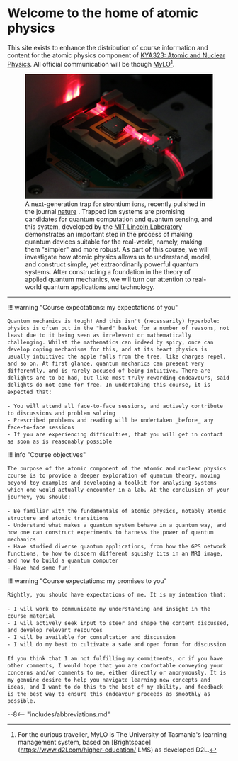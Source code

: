 # Welcome to the home of atomic physics

This site exists to enhance the distribution of course information and content for the atomic physics component of [KYA323: Atomic and Nuclear Physics](https://www.utas.edu.au/courses/cse/units/kya323-atomic-and-nuclear-physics). All official communication will be though [MyLO](https://mylo.utas.edu.au/ "Lol")[^1].

<figure>
  <img src="images/header.JPG" />
  <figcaption>A next-generation trap for strontium ions, recently pulished in the journal <a href='https://www.nature.com/articles/s41586-020-2811-x'>nature</a> . Trapped ion systems are promising candidates for quantum computation and quantum sensing, and this system, developed by the <a href='https://www.ll.mit.edu/'>MIT Lincoln Laboratory</a> demonstrates an important step in the process of making quantum devices suitable for the real-world, namely, making them "simpler" and more robust. As part of this course, we will investigate how atomic physics allows us to understand, model, and construct simple, yet extraordinarily powerful quantum systems. After constructing a foundation in the theory of applied quantum mechanics, we will turn our attention to real-world quantum applications and technology. </figcaption>
</figure>

---

!!! warning "Course expectations: my expectations of you"

    Quantum mechanics is tough! And this isn't (necessarily) hyperbole: physics is often put in the "hard" basket for a number of reasons, not least due to it being seen as irrelevant or mathematically challenging. Whilst the mathematics can indeed by spicy, once can develop coping mechanisms for this, and at its heart physics is usually intuitive: the apple falls from the tree, like charges repel, and so on. At first glance, quantum mechanics can present very differently, and is rarely accused of being intuitive. There are delights are to be had, but like most truly rewarding endeavours, said delights do not come for free. In undertaking this course, it is expected that:

    - You will attend all face-to-face sessions, and actively contribute to discussions and problem solving
    - Prescribed problems and reading will be undertaken _before_ any face-to-face sessions
    - If you are experiencing difficulties, that you will get in contact as soon as is reasonably possible

!!! info "Course objectives"

    The purpose of the atomic component of the atomic and nuclear physics course is to provide a deeper exploration of quantum theory, moving beyond toy examples and developing a toolkit for analysing systems which one would actually encounter in a lab. At the conclusion of your journey, you should:

    - Be familiar with the fundamentals of atomic physics, notably atomic structure and atomic transitions
    - Understand what makes a quantum system behave in a quantum way, and how one can construct experiments to harness the power of quantum mechanics
    - Have studied diverse quantum applications, from how the GPS network functions, to how to discern different squishy bits in an MRI image, and how to build a quantum computer
    - Have had some fun!

!!! warning "Course expectations: my promises to you"

    Rightly, you should have expectations of me. It is my intention that:

    - I will work to communicate my understanding and insight in the course material
    - I will actively seek input to steer and shape the content discussed, and develop relevant resources
    - I will be available for consultation and discussion
    - I will do my best to cultivate a safe and open forum for discussion

    If you think that I am not fulfilling my commitments, or if you have other comments, I would hope that you are comfortable conveying your concerns and/or comments to me, either directly or anonymously. It is my genuine desire to help you navigate learning new concepts and ideas, and I want to do this to the best of my ability, and feedback is the best way to ensure this endeavour proceeds as smoothly as possible.


[^1]: For the curious traveller, MyLO is The University of Tasmania's learning management system, based on [Brightspace](https://www.d2l.com/higher-education/ LMS) as developed D2L.

--8<-- "includes/abbreviations.md"

